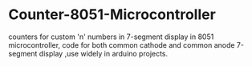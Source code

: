 # Counter-8051-Microcontroller
counters for custom 'n' numbers in 7-segment display in 8051 microcontroller, code for both common cathode and common anode 7-segment display ,use widely in arduino projects.
